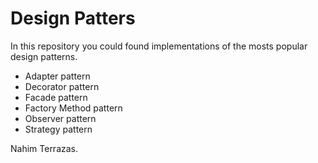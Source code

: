# Design Patters 
In this repository you could found implementations of the mosts popular design patterns.

- Adapter pattern
- Decorator pattern
- Facade pattern 
- Factory Method pattern
- Observer pattern
- Strategy pattern


Nahim Terrazas.